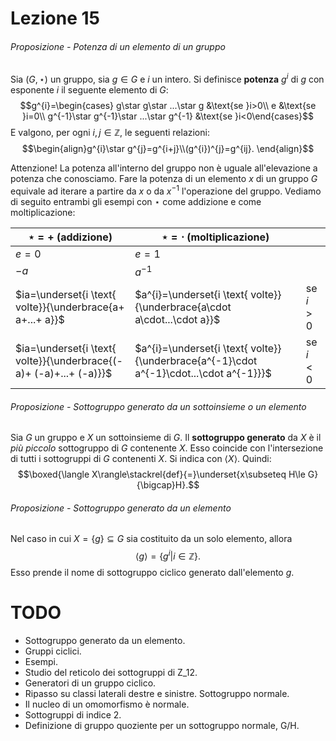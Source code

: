 # Lezione 15
###### Proposizione - Potenza di un elemento di un gruppo
Sia $(G,\star)$ un gruppo, sia $g\in G$ e $i$ un intero. Si definisce **potenza** $g^{i}$ di $g$ con esponente $i$ il seguente elemento di $G:$ $$g^{i}=\begin{cases} g\star g\star ...\star g &\text{se }i>0\\ e &\text{se }i=0\\ g^{-1}\star g^{-1}\star ...\star g^{-1} &\text{se }i<0\end{cases}$$
E valgono, per ogni $i,j\in\mathbb{Z},$ le seguenti relazioni:
$$\begin{align}g^{i}\star g^{j}=g^{i+j}\\(g^{i})^{j}=g^{ij}. \end{align}$$

Attenzione! La potenza all'interno del gruppo non è uguale all'elevazione a potenza che conosciamo. Fare la potenza di un elemento $x$ di un gruppo $G$ equivale ad iterare a partire da $x$ o da $x^{-1}$ l'operazione del gruppo. Vediamo di seguito entrambi gli esempi con $\star$ come addizione e come moltiplicazione:

| $\star=+$ (addizione) | $\star=\cdot$ (moltiplicazione) |  |
| ---- | ---- | ---- |
| $e=0$ | $e=1$ |  |
| $-a$ | $a^{-1}$ |  |
| $ia=\underset{i \text{ volte}}{\underbrace{a+ a+...+ a}}$ | $a^{i}=\underset{i \text{ volte}}{\underbrace{a\cdot a\cdot...\cdot a}}$ | se $i>0$ |
| $ia=\underset{i \text{ volte}}{\underbrace{(-a)+ (-a)+...+ (-a)}}$ | $a^{i}=\underset{i \text{ volte}}{\underbrace{a^{-1}\cdot a^{-1}\cdot...\cdot a^{-1}}}$ | se $i<0$ |
###### Proposizione - Sottogruppo generato da un sottoinsieme o un elemento
Sia $G$ un gruppo e $X$ un sottoinsieme di $G.$ Il **sottogruppo generato** da $X$ è il *più piccolo* sottogruppo di $G$ contenente $X.$ Esso coincide con l'intersezione di tutti i sottogruppi di $G$ contenenti $X.$ Si indica con $\langle X \rangle.$ Quindi:$$\boxed{\langle X\rangle\stackrel{def}{=}\underset{x\subseteq H\le G}{\bigcap}H}.$$
###### Proposizione - Sottogruppo generato da un elemento
Nel caso in cui $X=\{g \}\subseteq G$ sia costituito da un solo elemento, allora $$\langle g \rangle=\{g^{i}|i\in\mathbb{Z} \}.$$ Esso prende il nome di sottogruppo ciclico generato dall'elemento $g.$


# TODO
- Sottogruppo generato da un elemento. 
- Gruppi ciclici. 
- Esempi. 
- Studio del reticolo dei sottogruppi di Z_12. 
- Generatori di un gruppo ciclico.
- Ripasso su classi laterali destre e sinistre. Sottogruppo normale. 
- Il nucleo di un omomorfismo è normale.
- Sottogruppi di indice 2.
- Definizione di gruppo quoziente per un sottogruppo normale, G/H.